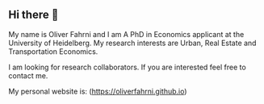 ## Hi there 👋

My name is Oliver Fahrni and I am A PhD in Economics applicant at the University of Heidelberg. My research interests are Urban, Real Estate and Transportation Economics.

I am looking for research collaborators. If you are interested feel free to contact me.

My personal website is: (https://oliverfahrni.github.io)



<!--
**oliverfahrni/oliverfahrni** is a ✨ _special_ ✨ repository because its `README.md` (this file) appears on your GitHub profile.

Here are some ideas to get you started:

- 🔭 I’m currently working on ...
- 🌱 I’m currently learning ...
- 👯 I’m looking to collaborate on ...
- 🤔 I’m looking for help with ...
- 💬 Ask me about ...
- 📫 How to reach me: ...
- 😄 Pronouns: ...
- ⚡ Fun fact: ...
-->
